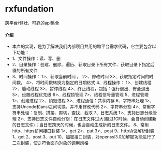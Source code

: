 # rxfundation
跨平台/健壮、可靠的api集合


#### 介绍
- 本库的实现，是为了解决我们内部项目共用的跨平台需求代码，它主要包含以下功能：
- 1、文件操作：读、写、删
- 2、目录操作：创建、删除、遍历、获取目录下所有文件、获取目录下指定后缀的所有文件
- 3、时间操作：
      1>、获取当前时间
，  2>、修改时间
     3>、获取指定时间的时间戳，
     4>、将时间戳转换为指定的日期格式
4、线程操作：
     1>、创建线程
     2>、启动线程
     3>、暂停线程
     4>、终止线程，包括：强行退出、安全退出
     5>、设置线程优先级
     6>、线程锁管理
     7>、线程信号量管理
5、进程管理
     1>、创建进程
     2>、销毁进程
     3>、进程通信：共享内存
6、字符串处理
	1>、支持Uncode和ansi之间切换，并不用修改代码
	2>、字符串分割
	4>、常用字符串处理：复制、拼接、剪切，查找，截取
7、日志系统
	1>、支持日志分级管理
	2>、支持日志文件自动分割：在日志文件过大(超过1G时候，会自动创建新的日志文件)；当日志跨天的时候，也会自动生成新的日志文件。
8、常用http、https访问接口封装
	1>、get
	2>、put
	3>、post
9、http协议解析封装
	1、get
	2、post
	3、put
10、加密接口封装，对openssl3.0加解密功能进行了二次封装，使之符合面向对象的调用风格